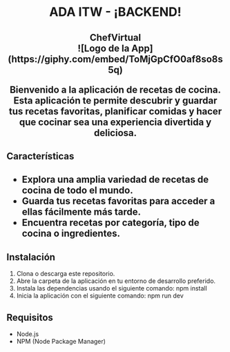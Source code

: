 <h1 align="center"> ADA ITW - ¡BACKEND!</h1>

<h2 align="center">ChefVirtual</2>
<br>
  ![Logo de la App](https://giphy.com/embed/ToMjGpCfO0af8so8s5q)

Bienvenido a la aplicación de recetas de cocina. Esta aplicación te permite descubrir y guardar tus recetas favoritas, planificar comidas y hacer que cocinar sea una experiencia divertida y deliciosa.

<h2>Características<h2>

- Explora una amplia variedad de recetas de cocina de todo el mundo.
- Guarda tus recetas favoritas para acceder a ellas fácilmente más tarde.
- Encuentra recetas por categoría, tipo de cocina o ingredientes.

<h2>Instalación</h2>

1. Clona o descarga este repositorio.
2. Abre la carpeta de la aplicación en tu entorno de desarrollo preferido.
3. Instala las dependencias usando el siguiente comando: npm install
4. Inicia la aplicación con el siguiente comando: npm run dev

<h2>Requisitos</h2>

- Node.js
- NPM (Node Package Manager)
